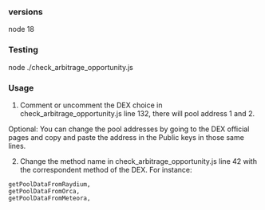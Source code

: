 ### versions
node 18

### Testing
node ./check_arbitrage_opportunity.js

### Usage

1. Comment or uncomment the DEX choice in check_arbitrage_opportunity.js line 132, there will pool address 1 and 2.


Optional: You can change the pool addresses by going to the DEX official pages and copy and paste the address in the Public keys in those same lines.  

2. Change the method name in check_arbitrage_opportunity.js line 42 with the correspondent method of the DEX. 
For instance:

```
getPoolDataFromRaydium,
getPoolDataFromOrca,
getPoolDataFromMeteora,
```